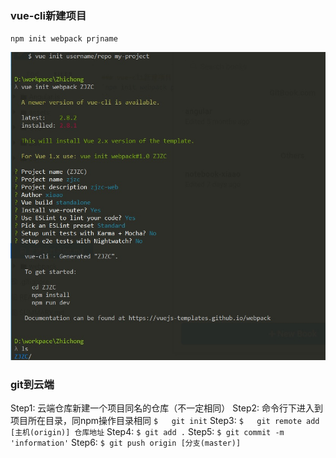 ### vue-cli新建项目
`npm init webpack prjname`

![](/assets/1.jpg)

### git到云端
Step1: 云端仓库新建一个项目同名的仓库（不一定相同）
Step2: 命令行下进入到项目所在目录，同npm操作目录相同
`$   git init`
Step3: `$   git remote add [主机(origin)] 仓库地址`
Step4: `$ git add .`
Step5: `$ git commit -m 'information'`
Step6: `$ git push origin [分支(master)]`